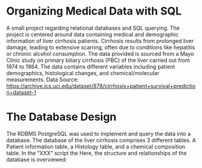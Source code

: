 # Organizing Medical Data with SQL
A small project regarding relational databases and SQL querying.
The project is centered around data containing medical and demographic information of liver cirrhosis patients. Cirrhosis results from prolonged liver damage, leading to extensive scarring, often due to conditions like hepatitis or chronic alcohol consumption. The data provided is sourced from a Mayo Clinic study on primary biliary cirrhosis (PBC) of the liver carried out from 1974 to 1984. The data contains different variables including patient demographics, histological changes, and chemical/molecular measurements.
Data Source: https://archive.ics.uci.edu/dataset/878/cirrhosis+patient+survival+prediction+dataset-1

# The Database Design
The RDBMS PostgreSQL was used to implement and query the data into a database.
The database of the liver cirrhosis comprises 3 different tables. A Patient information table, a Histology table, and a chemical composition table.
In the "XXX" script the 
Here, the structure and relationships of the database is overviewed:
